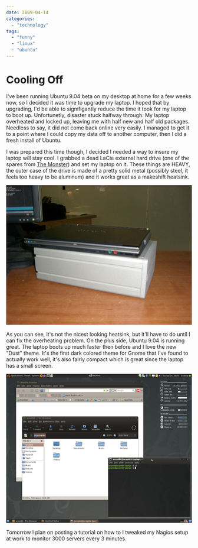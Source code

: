 ```yaml
---
date: 2009-04-14
categories: 
  - "technology"
tags: 
  - "funny"
  - "linux"
  - "ubuntu"
---
```


# Cooling Off

I've been running Ubuntu 9.04 beta on my desktop at home for a few weeks now, so I decided it was time to upgrade my laptop. I hoped that by upgrading, I'd be able to signifigantly reduce the time it took for my laptop to boot up. Unfortunetly, disaster stuck halfway through. My laptop overheated and locked up, leaving me with half new and half old packages. Needless to say, it did not come back online very easily. I managed to get it to a point where I could copy my data off to another computer, then I did a fresh install of Ubuntu.

<!-- more -->

I was prepared this time though, I decided I needed a way to insure my laptop will stay cool. I grabbed a dead LaCie external hard drive (one of the spares from [The Monster](http://wedontsupportyou.com/2009/04/08/birth-of-a-monster)) and set my laptop on it. These things are HEAVY, the outer case of the drive is made of a pretty solid metal (possibly steel, it feels too heavy to be aluminum) and it works great as a makeshift heatsink.

![Heatsink](images/heatsink.jpg "What an ugly heatsink")

As you can see, it's not the nicest looking heatsink, but it'll have to do until I can fix the overheating problem. On the plus side, Ubuntu 9.04 is running great. The laptop boots up much faster then before and I love the new "Dust" theme. It's the first dark colored theme for Gnome that I've found to actually work well, it's also fairly compact which is great since the laptop has a small screen.

![Laptop Screenshot](images/laptop_screenshot.png "I swear the blurred out bookmarks are work-related, not porn.")

Tomorrow I plan on posting a tutorial on how to I tweaked my Nagios setup at work to monitor 3000 servers every 3 minutes.
